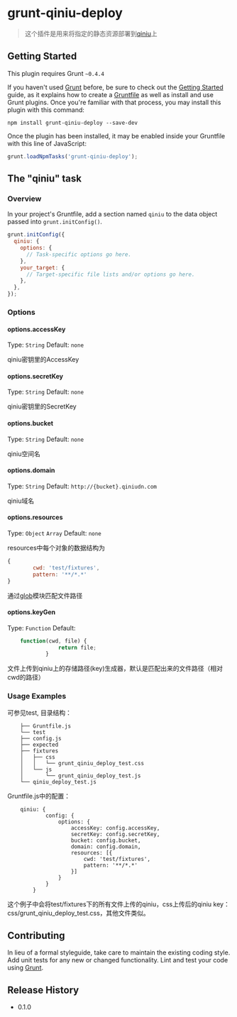 # grunt-qiniu-deploy

> 这个插件是用来将指定的静态资源部署到[qiniu](http://www.qiniu.com/)上

## Getting Started
This plugin requires Grunt `~0.4.4`

If you haven't used [Grunt](http://gruntjs.com/) before, be sure to check out the [Getting Started](http://gruntjs.com/getting-started) guide, as it explains how to create a [Gruntfile](http://gruntjs.com/sample-gruntfile) as well as install and use Grunt plugins. Once you're familiar with that process, you may install this plugin with this command:

```shell
npm install grunt-qiniu-deploy --save-dev
```

Once the plugin has been installed, it may be enabled inside your Gruntfile with this line of JavaScript:

```js
grunt.loadNpmTasks('grunt-qiniu-deploy');
```

## The "qiniu" task

### Overview
In your project's Gruntfile, add a section named `qiniu` to the data object passed into `grunt.initConfig()`.

```js
grunt.initConfig({
  qiniu: {
    options: {
      // Task-specific options go here.
    },
    your_target: {
      // Target-specific file lists and/or options go here.
    },
  },
});
```

### Options

#### options.accessKey
Type: `String`
Default: `none`

qiniu密钥里的AccessKey

#### options.secretKey
Type: `String`
Default: `none`

qiniu密钥里的SecretKey

#### options.bucket
Type: `String`
Default: `none`

qiniu空间名

#### options.domain
Type: `String`
Default: `http://{bucket}.qiniudn.com`

qiniu域名

#### options.resources
Type: `Object` `Array`
Default: `none`

resources中每个对象的数据结构为
```js
{
 		cwd: 'test/fixtures',
		pattern: '**/*.*'
}
```
通过[glob](https://github.com/isaacs/node-glob)模块匹配文件路径

#### options.keyGen
Type: `Function`
Default: 
```js
	function(cwd, file) {
                return file;
            }
```

文件上传到qiniu上的存储路径(key)生成器，默认是匹配出来的文件路径（相对cwd的路径）

### Usage Examples
可参见test, 目录结构：
```
	├── Gruntfile.js
	└── test
    ├── config.js
    ├── expected
    ├── fixtures
    │   ├── css
    │   │   └── grunt_qiniu_deploy_test.css
    │   └── js
    │       └── grunt_qiniu_deploy_test.js
    └── qiniu_deploy_test.js
```
Gruntfile.js中的配置：
```
	qiniu: {
            config: {
                options: {
                    accessKey: config.accessKey,
                    secretKey: config.secretKey,
                    bucket: config.bucket,
                    domain: config.domain,
                    resources: [{
                        cwd: 'test/fixtures',
                        pattern: '**/*.*'
                    }]
                }
            }
        }
```
这个例子中会将test/fixtures下的所有文件上传的qiniu，css上传后的qiniu key：css/grunt_qiniu_deploy_test.css，其他文件类似。

## Contributing
In lieu of a formal styleguide, take care to maintain the existing coding style. Add unit tests for any new or changed functionality. Lint and test your code using [Grunt](http://gruntjs.com/).

## Release History
* 0.1.0 

